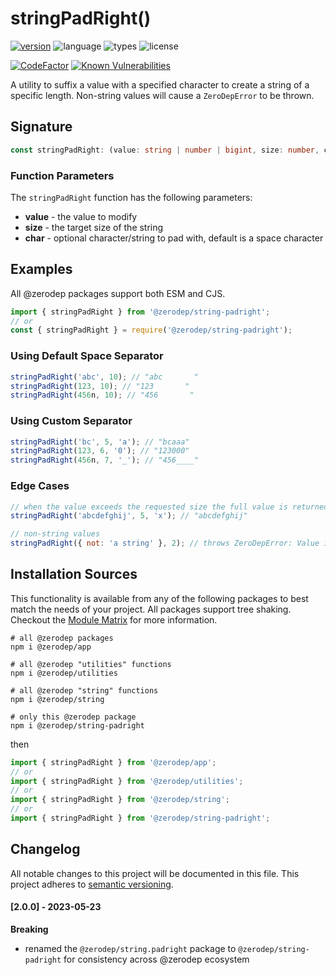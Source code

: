 # stringPadRight()

[![version](https://img.shields.io/npm/v/@zerodep/string-padright?style=flat-square&color=blue)](https://www.npmjs.com/package/@zerodep/string-padright)
![language](https://img.shields.io/badge/typescript-100%25-blue?style=flat-square)
![types](https://img.shields.io/badge/types-included-blue?style=flat-square)
![license](https://img.shields.io/github/license/cdepage/zerodep?color=blue&style=flat-square)

[![CodeFactor](https://www.codefactor.io/repository/github/cdepage/zerodep/badge)](https://www.codefactor.io/repository/github/cdepage/zerodep)
[![Known Vulnerabilities](https://snyk.io/test/github/cdepage/zerodep/badge.svg)](https://snyk.io/test/github/cdepage/zerodep)

A utility to suffix a value with a specified character to create a string of a specific length. Non-string values will cause a `ZeroDepError` to be thrown.

## Signature

```typescript
const stringPadRight: (value: string | number | bigint, size: number, char?: string) => string;
```

### Function Parameters

The `stringPadRight` function has the following parameters:

- **value** - the value to modify
- **size** - the target size of the string
- **char** - optional character/string to pad with, default is a space character

## Examples

All @zerodep packages support both ESM and CJS.

```javascript
import { stringPadRight } from '@zerodep/string-padright';
// or
const { stringPadRight } = require('@zerodep/string-padright');
```

### Using Default Space Separator

```javascript
stringPadRight('abc', 10); // "abc       "
stringPadRight(123, 10); // "123       "
stringPadRight(456n, 10); // "456       "
```

### Using Custom Separator

```javascript
stringPadRight('bc', 5, 'a'); // "bcaaa"
stringPadRight(123, 6, '0'); // "123000"
stringPadRight(456n, 7, '_'); // "456____"
```

### Edge Cases

```javascript
// when the value exceeds the requested size the full value is returned
stringPadRight('abcdefghij', 5, 'x'); // "abcdefghij"

// non-string values
stringPadRight({ not: 'a string' }, 2); // throws ZeroDepError: Value is not a string
```

## Installation Sources

This functionality is available from any of the following packages to best match the needs of your project. All packages support tree shaking. Checkout the [Module Matrix](/) for more information.

```shell
# all @zerodep packages
npm i @zerodep/app

# all @zerodep "utilities" functions
npm i @zerodep/utilities

# all @zerodep "string" functions
npm i @zerodep/string

# only this @zerodep package
npm i @zerodep/string-padright
```

then

```javascript
import { stringPadRight } from '@zerodep/app';
// or
import { stringPadRight } from '@zerodep/utilities';
// or
import { stringPadRight } from '@zerodep/string';
// or
import { stringPadRight } from '@zerodep/string-padright';
```

## Changelog

All notable changes to this project will be documented in this file. This project adheres to [semantic versioning](https://semver.org/spec/v2.0.0.html).

#### [2.0.0] - 2023-05-23

**Breaking**

- renamed the `@zerodep/string.padright` package to `@zerodep/string-padright` for consistency across @zerodep ecosystem

